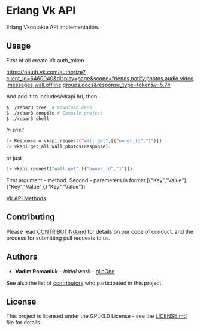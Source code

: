 # Erlang Vk API

Erlang Vkontakte API implementation.

## Usage

First of all create Vk auth_token 

https://oauth.vk.com/authorize?client_id=6460040&display=page&scope=friends,notify,photos,audio,video,messages,wall,offline,groups,docs&response_type=token&v=5.74

And add it to includes/vkapi.hrl, then

```sh
$ ./rebar3 tree  # Download deps
$ ./rebar3 compile # Compile project
$ ./rebar3 shell
```
*In shell*
```sh
1> Response = vkapi:request("wall.get",[{"owner_id","1"}]).
2> vkapi:get_all_wall_photos(Response).
```
or just

```sh
1> vkapi:request("wall.get",[{"owner_id","1"}]).
```

First argument - method. Second - parameters in format [{"Key","Value"},{"Key","Value"},{"Key","Value"}]

[Vk API Methods](https://vk.com/dev/methods)

## Contributing

Please read [CONTRIBUTING.md](CONTRIBUTING.md) for details on our code of conduct, and the process for 
submitting pull requests to us.

## Authors

* **Vadim Romaniuk** - *Initial work* - [glicOne](https://github.com/RomaniukVadim)

See also the list of [contributors](https://github.com/ErlangBoys/vkapi/graphs/contributors) who 
participated in this project.

## License

This project is licensed under the GPL-3.0 License - see the [LICENSE.md](LICENSE.md) file for details.
